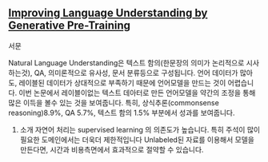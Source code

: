 ## [Improving Language Understanding by Generative Pre-Training](https://s3-us-west-2.amazonaws.com/openai-assets/research-covers/language-unsupervised/language_understanding_paper.pdf)

  서문

  Natural Language Understanding은 텍스트 함의(한문장의 의미가 논리적으로 시사하는것), QA, 의미론적으로 유사성, 
  문서 분류등으로 구성됩니다. 언어 데이터가 많아도, 레이블된 데이터가 상대적으로 부족하기 때문에 언어모델을 만드는 것이 어렵습니다.
  이번 논문에서 레이블이없는 텍스트 데아터로 만든 언어모델을 약간의 조정을 통해 많은 이득을 볼수 있는 것을 보여줍니다.
  특히, 상식추론(commonsense reasoning)8.9%, QA 5.7%, 텍스트 함의 1.5% 부분에서 성과를 보여줍니다.

1. 소개
  자연어 처리는 supervised learning 의 의존도가 높습니다. 특히 주석이 많이 필요한 도메인에서는 더욱더 제한적입니다
  Unlabeled된 자료를 이용해서 모델을 만든다면, 시간과 비용측면에서 효과적으로 절약할 수 있습니다.




